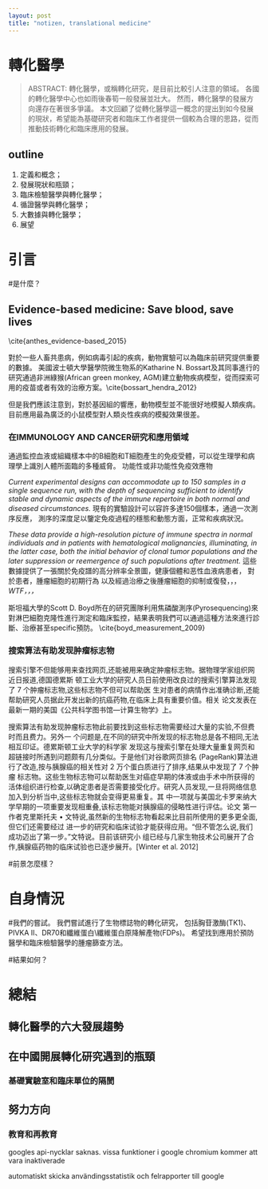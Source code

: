 ```yaml
---
layout: post
title: "notizen, translational medicine"
---
```


# 轉化醫學

> ABSTRACT:
> 轉化醫學，或稱轉化研究，是目前比較引人注意的領域。
> 各國的轉化醫學中心也如雨後春筍一般發展並壯大。
> 然而，轉化醫學的發展方向還存在著很多爭議。
> 本文回顧了從轉化醫學這一概念的提出到如今發展的現狀，希望能為基礎研究者和臨床工作者提供一個較為合理的思路，從而推動技術轉化和臨床應用的發展。

## outline

1. 定義和概念；
2. 發展現狀和瓶頸；
2. 臨床檢驗醫學與轉化醫學；
2. 循證醫學與轉化醫學；
2. 大數據與轉化醫學；
3. 展望

# 引言
#是什麼？


## Evidence-based medicine: Save blood, save lives
\cite{anthes_evidence-based_2015}

對於一些人畜共患病，例如病毒引起的疾病，動物實驗可以為臨床前研究提供重要的數據。
美國波士頓大學醫學院微生物系的Katharine N. Bossart及其同事進行的研究通過非洲綠猴(African green monkey, AGM)建立動物疾病模型，從而探索可用的疫苗或者有效的治療方案。\cite{bossart_hendra_2012}

但是我們應該注意到，對於基因組的響應，動物模型並不能很好地模擬人類疾病。
目前應用最為廣泛的小鼠模型對人類炎性疾病的模擬效果很差。

### 在IMMUNOLOGY AND CANCER研究和應用領域

通過監控血液或組織樣本中的B細胞和T細胞產生的免疫受體，可以從生理學和病理學上識別人體所面臨的多種威脅。
功能性或非功能性免疫效應物

*Current experimental designs can accommodate up to 150 samples in a single sequence run, with the depth of sequencing sufficient to identify stable and dynamic aspects of the immune repertoire in both normal and diseased circumstances.*
現有的實驗設計可以容許多達150個樣本，通過一次測序反應，
測序的深度足以鑒定免疫過程的穩態和動態方面，正常和疾病狀況。

*These data provide a high-resolution picture of immune spectra in normal individuals and in patients with hematological malignancies, illuminating, in the latter case, both the initial behavior of clonal tumor populations and the later suppression or reemergence of such populations after treatment.*
這些數據提供了一張關於免疫譜的高分辨率全景圖，健康個體和恶性血液病患者，
對於患者，腫瘤細胞的初期行為
以及經過治療之後腫瘤細胞的抑制或復發，，，
*WTF，，，*



斯坦福大學的Scott D. Boyd所在的研究團隊利用焦磷酸測序(Pyrosequencing)來對淋巴細胞克隆性進行測定和臨床監控，結果表明我們可以通過這種方法來進行診斷、治療甚至specific預防。
\cite{boyd_measurement_2009}

### 搜索算法有助发现肿瘤标志物
搜索引擎不但能够用来查找网页,还能被用来确定肿瘤标志物。据物理学家组织网近日报道,德国德累斯 顿工业大学的研究人员日前使用改良过的搜索引擎算法发现了 7 个肿瘤标志物,这些标志物不但可以帮助医 生对患者的病情作出准确诊断,还能帮助研究人员据此开发出新的抗癌药物,在临床上具有重要价值。相关 论文发表在最新一期的美国《公共科学图书馆—计算生物学》上。

搜索算法有助发现肿瘤标志物此前要找到这些标志物需要经过大量的实验,不但费时而且费力。另外一 个问题是,在不同的研究中所发现的标志物总是各不相同,无法相互印证。德累斯顿工业大学的科学家 发现这与搜索引擎在处理大量重复网页和超链接时所遇到问题颇有几分类似。于是他们对谷歌网页排名
(PageRank)算法进行了改造,按与胰腺癌的相关性对 2 万个蛋白质进行了排序,结果从中发现了 7 个肿瘤 标志物。这些生物标志物可以帮助医生对癌症早期的体液或由手术中所获得的活体组织进行检查,以确定患者是否需要接受化疗。研究人员发现,一旦将网络信息加入到分析当中,这些标志物就会变得更易重复。其 中一项就与美国北卡罗来纳大学早期的一项重要发现相重叠,该标志物能对胰腺癌的侵略性进行评估。论文 第一作者克里斯托夫 • 文特说,虽然新的生物标志物看起来比目前所使用的更多更全面,但它们还需要经过 进一步的研究和临床试验才能获得应用。“但不管怎么说,我们成功迈出了第一步。”文特说。目前该研究小 组已经与几家生物技术公司展开了合作,胰腺癌药物的临床试验也已逐步展开。[Winter et al. 2012]






#前景怎麼樣？

# 自身情況
#我們的嘗試。
我們嘗試進行了生物標誌物的轉化研究，
包括胸苷激酶(TK1)、PIVKA II、DR70和纖維蛋白\纖維蛋白原降解產物(FDPs)。
希望找到應用於預防醫學和臨床檢驗醫學的腫瘤篩查方法。



#結果如何？

# 總結
## 轉化醫學的六大發展趨勢

## 在中國開展轉化研究遇到的瓶頸

### 基礎實驗室和臨床單位的隔閡

## 努力方向
### 教育和再教育


googles api-nycklar saknas. vissa funktioner i google chromium kommer att vara inaktiverade

automatiskt skicka användingsstatistik och felrapporter till google